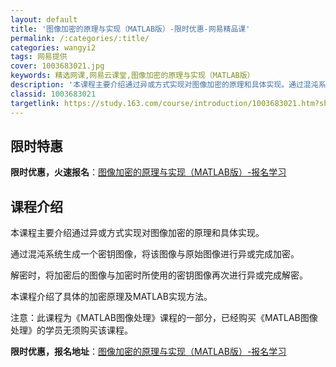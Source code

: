```yaml
---
layout: default
title: '图像加密的原理与实现（MATLAB版）-限时优惠-网易精品课'
permalink: /:categories/:title/
categories: wangyi2
tags: 网易提供
cover: 1003683021.jpg
keywords: 精选网课,网易云课堂,图像加密的原理与实现（MATLAB版）
description: '本课程主要介绍通过异或方式实现对图像加密的原理和具体实现。通过混沌系统生成一个密钥图像，将该图像与原始图像进行异或完成加'
classid: 1003683021
targetlink: https://study.163.com/course/introduction/1003683021.htm?share=1&shareId=1025206652&utm_campaign=share&utm_medium=iphoneShare&utm_source=&utm_u=1025206652
---
```


## 限时特惠

**限时优惠，火速报名**：[图像加密的原理与实现（MATLAB版）-报名学习](https://study.163.com/course/introduction/1003683021.htm?share=1&shareId=1025206652&utm_campaign=share&utm_medium=iphoneShare&utm_source=&utm_u=1025206652)

## 课程介绍

本课程主要介绍通过异或方式实现对图像加密的原理和具体实现。

通过混沌系统生成一个密钥图像，将该图像与原始图像进行异或完成加密。

解密时，将加密后的图像与加密时所使用的密钥图像再次进行异或完成解密。

本课程介绍了具体的加密原理及MATLAB实现方法。

注意：此课程为《MATLAB图像处理》课程的一部分，已经购买《MATLAB图像处理》的学员无须购买该课程。

**限时优惠，报名地址**：[图像加密的原理与实现（MATLAB版）-报名学习](https://study.163.com/course/introduction/1003683021.htm?share=1&shareId=1025206652&utm_campaign=share&utm_medium=iphoneShare&utm_source=&utm_u=1025206652)


